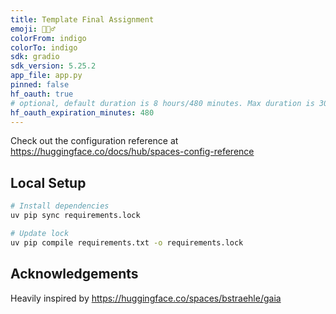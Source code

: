 ```yaml
---
title: Template Final Assignment
emoji: 🕵🏻‍♂️
colorFrom: indigo
colorTo: indigo
sdk: gradio
sdk_version: 5.25.2
app_file: app.py
pinned: false
hf_oauth: true
# optional, default duration is 8 hours/480 minutes. Max duration is 30 days/43200 minutes.
hf_oauth_expiration_minutes: 480
---
```


Check out the configuration reference at https://huggingface.co/docs/hub/spaces-config-reference

## Local Setup

```sh
# Install dependencies
uv pip sync requirements.lock

# Update lock
uv pip compile requirements.txt -o requirements.lock
```

## Acknowledgements

Heavily inspired by https://huggingface.co/spaces/bstraehle/gaia